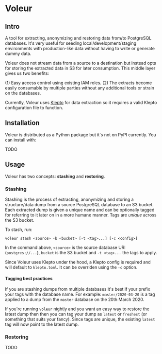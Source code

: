 # Voleur

## Intro

A tool for extracting, anonymizing and restoring data from/to PostgreSQL databases. It's
very useful for seeding local/development/staging environments with production-like data
without having to write or generate dummy data.

Voleur does not stream data from a source to a destination but instead opts for storing
the extracted data in S3 for later consumption. This middle layer gives us two benefits:

(1) Easy access control using existing IAM roles.
(2) The extracts become easily consumable by multiple parties without any additional
    tools or strain on the databases.

Currently, Voleur uses [Klepto](https://github.com/hellofresh/klepto) for data extraction
so it requires a valid Klepto configuration file to function.

## Installation

Voleur is distributed as a Python package but it's not on PyPI currently. You can install
with:

TODO

## Usage

Voleur has two concepts: **stashing** and **restoring**.

### Stashing

Stashing is the process of extracting, anonymizing and storing a structure/data dump from
a source PostgreSQL database to an S3 bucket. Each extracted dump is given a unique name
and can be optionally tagged for referring to it later on in a more humane manner. Tags
are *unique* across the S3 bucket.

To stash, run:

```
voleur stash <source> -b <bucket> [-t <tag>...] [-c <config>]
```

In the command above, `<source>` is the source database URI (`postgres://...`), `bucket`
is the S3 bucket and `-t <tag>...` the tags to apply.

Since Voleur uses Klepto under the hood, a Klepto config is required and will default to
`klepto.toml`. It can be overriden using the `-c` option.

#### Tagging best practices

If you are stashing dumps from multiple databases it's best if your prefix your tags with
the database name. For example: `master/2020-03-20` is a tag applied to a dump from the
`master` database on the 20th March 2020.

If you're running `voleur` nightly and you want an easy way to restore the latest dump
then then you can tag your dump as `latest` or `freshest` (or something that suits your
fancy). Since tags are unique, the existing `latest` tag will now point to the latest
dump.

### Restoring

TODO
